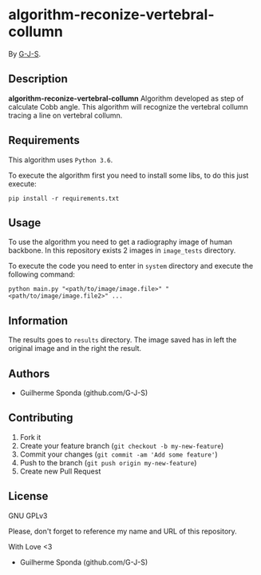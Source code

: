 # algorithm-reconize-vertebral-collumn
By [G-J-S](https://github.com/G-J-S).

## Description
**algorithm-reconize-vertebral-collumn** 
Algorithm developed as step of calculate Cobb angle. 
This algorithm will recognize the vertebral collumn tracing a line on vertebral collumn.

## Requirements
This algorithm uses `Python 3.6`. 

To execute the algorithm first you need to install some libs, to do this just execute:

```console
pip install -r requirements.txt
```

## Usage

To use the algorithm you need to get a radiography image of human backbone.
In this repository exists 2 images in `image_tests` directory.

To execute the code you need to enter in `system` directory and execute the following command:
```console
python main.py "<path/to/image/image.file>" "<path/to/image/image.file2>" ...
```

## Information

The results goes to `results` directory. The image saved has in left the original image and in the right the result.

## Authors

* Guilherme Sponda (github.com/G-J-S)

## Contributing

1. Fork it
2. Create your feature branch (`git checkout -b my-new-feature`)
3. Commit your changes (`git commit -am 'Add some feature'`)
4. Push to the branch (`git push origin my-new-feature`)
5. Create new Pull Request


## License
GNU GPLv3 

Please, don't forget to reference my name and URL of this repository.

With Love <3
* Guilherme Sponda (github.com/G-J-S)
